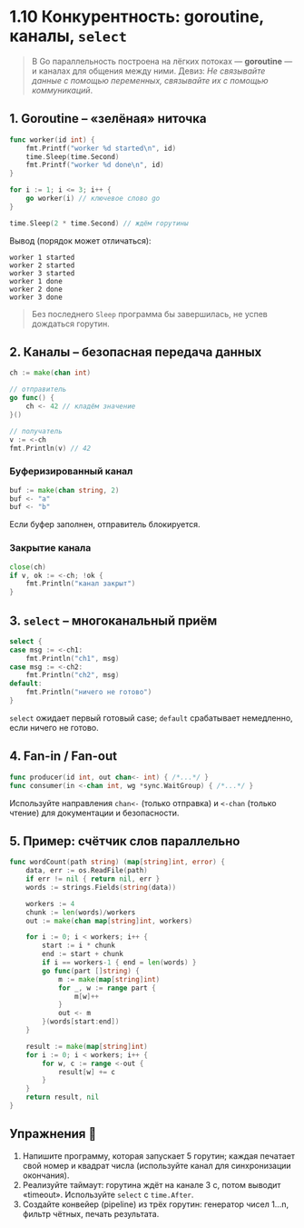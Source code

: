 # 1.10 Конкурентность: goroutine, каналы, `select`

> В Go параллельность построена на лёгких потоках — **goroutine** — и каналах для общения между ними. Девиз: *Не связывайте данные с помощью переменных, связывайте их с помощью коммуникаций*.

## 1. Goroutine – «зелёная» ниточка
```go
func worker(id int) {
    fmt.Printf("worker %d started\n", id)
    time.Sleep(time.Second)
    fmt.Printf("worker %d done\n", id)
}

for i := 1; i <= 3; i++ {
    go worker(i) // ключевое слово go
}

time.Sleep(2 * time.Second) // ждём горутины
```
Вывод (порядок может отличаться):
```
worker 1 started
worker 2 started
worker 3 started
worker 1 done
worker 2 done
worker 3 done
```
> Без последнего `Sleep` программа бы завершилась, не успев дождаться горутин.

## 2. Каналы – безопасная передача данных
```go
ch := make(chan int)

// отправитель
go func() {
    ch <- 42 // кладём значение
}()

// получатель
v := <-ch
fmt.Println(v) // 42
```

### Буферизированный канал
```go
buf := make(chan string, 2)
buf <- "a"
buf <- "b"
```
Если буфер заполнен, отправитель блокируется.

### Закрытие канала
```go
close(ch)
if v, ok := <-ch; !ok {
    fmt.Println("канал закрыт")
}
```

## 3. `select` – многоканальный приём
```go
select {
case msg := <-ch1:
    fmt.Println("ch1", msg)
case msg := <-ch2:
    fmt.Println("ch2", msg)
default:
    fmt.Println("ничего не готово")
}
```
`select` ожидает первый готовый case; `default` срабатывает немедленно, если ничего не готово.

## 4. Fan-in / Fan-out
```go
func producer(id int, out chan<- int) { /*...*/ }
func consumer(in <-chan int, wg *sync.WaitGroup) { /*...*/ }
```
Используйте направления `chan<-` (только отправка) и `<-chan` (только чтение) для документации и безопасности.

## 5. Пример: счётчик слов параллельно
```go
func wordCount(path string) (map[string]int, error) {
    data, err := os.ReadFile(path)
    if err != nil { return nil, err }
    words := strings.Fields(string(data))

    workers := 4
    chunk := len(words)/workers
    out := make(chan map[string]int, workers)

    for i := 0; i < workers; i++ {
        start := i * chunk
        end := start + chunk
        if i == workers-1 { end = len(words) }
        go func(part []string) {
            m := make(map[string]int)
            for _, w := range part {
                m[w]++
            }
            out <- m
        }(words[start:end])
    }

    result := make(map[string]int)
    for i := 0; i < workers; i++ {
        for w, c := range <-out {
            result[w] += c
        }
    }
    return result, nil
}
```

## Упражнения 📝
1. Напишите программу, которая запускает 5 горутин; каждая печатает свой номер и квадрат числа (используйте канал для синхронизации окончания).
2. Реализуйте таймаут: горутина ждёт на канале 3 с, потом выводит «timeout». Используйте `select` с `time.After`.
3. Создайте конвейер (pipeline) из трёх горутин: генератор чисел 1…n, фильтр чётных, печать результата.
